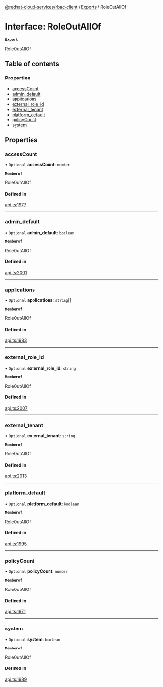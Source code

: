 [@redhat-cloud-services/rbac-client](../README.md) / [Exports](../modules.md) / RoleOutAllOf

# Interface: RoleOutAllOf

**`Export`**

RoleOutAllOf

## Table of contents

### Properties

- [accessCount](RoleOutAllOf.md#accesscount)
- [admin\_default](RoleOutAllOf.md#admin_default)
- [applications](RoleOutAllOf.md#applications)
- [external\_role\_id](RoleOutAllOf.md#external_role_id)
- [external\_tenant](RoleOutAllOf.md#external_tenant)
- [platform\_default](RoleOutAllOf.md#platform_default)
- [policyCount](RoleOutAllOf.md#policycount)
- [system](RoleOutAllOf.md#system)

## Properties

### accessCount

• `Optional` **accessCount**: `number`

**`Memberof`**

RoleOutAllOf

#### Defined in

[api.ts:1977](https://github.com/RedHatInsights/javascript-clients/blob/main/packages/rbac/api.ts#L1977)

___

### admin\_default

• `Optional` **admin\_default**: `boolean`

**`Memberof`**

RoleOutAllOf

#### Defined in

[api.ts:2001](https://github.com/RedHatInsights/javascript-clients/blob/main/packages/rbac/api.ts#L2001)

___

### applications

• `Optional` **applications**: `string`[]

**`Memberof`**

RoleOutAllOf

#### Defined in

[api.ts:1983](https://github.com/RedHatInsights/javascript-clients/blob/main/packages/rbac/api.ts#L1983)

___

### external\_role\_id

• `Optional` **external\_role\_id**: `string`

**`Memberof`**

RoleOutAllOf

#### Defined in

[api.ts:2007](https://github.com/RedHatInsights/javascript-clients/blob/main/packages/rbac/api.ts#L2007)

___

### external\_tenant

• `Optional` **external\_tenant**: `string`

**`Memberof`**

RoleOutAllOf

#### Defined in

[api.ts:2013](https://github.com/RedHatInsights/javascript-clients/blob/main/packages/rbac/api.ts#L2013)

___

### platform\_default

• `Optional` **platform\_default**: `boolean`

**`Memberof`**

RoleOutAllOf

#### Defined in

[api.ts:1995](https://github.com/RedHatInsights/javascript-clients/blob/main/packages/rbac/api.ts#L1995)

___

### policyCount

• `Optional` **policyCount**: `number`

**`Memberof`**

RoleOutAllOf

#### Defined in

[api.ts:1971](https://github.com/RedHatInsights/javascript-clients/blob/main/packages/rbac/api.ts#L1971)

___

### system

• `Optional` **system**: `boolean`

**`Memberof`**

RoleOutAllOf

#### Defined in

[api.ts:1989](https://github.com/RedHatInsights/javascript-clients/blob/main/packages/rbac/api.ts#L1989)
